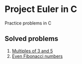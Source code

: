 # Project Euler in C
Practice problems in C

## Solved problems
1. [Multiples of 3 and 5](https://projecteuler.net/problem=1)
2. [Even Fibonacci numbers](https://projecteuler.net/problem=2)